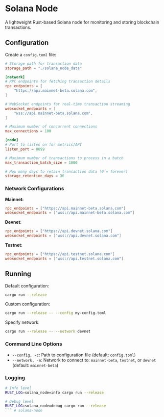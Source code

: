 # Solana Node

A lightweight Rust-based Solana node for monitoring and storing blockchain transactions.


## Configuration

Create a `config.toml` file:

```toml
# Storage path for transaction data
storage_path = "./solana_node_data"

[network]
# RPC endpoints for fetching transaction details
rpc_endpoints = [
    "https://api.mainnet-beta.solana.com",
]

# WebSocket endpoints for real-time transaction streaming
websocket_endpoints = [
    "wss://api.mainnet-beta.solana.com",
]

# Maximum number of concurrent connections
max_connections = 100

[node]
# Port to listen on for metrics/API
listen_port = 8899

# Maximum number of transactions to process in a batch
max_transaction_batch_size = 1000

# How many days to retain transaction data (0 = forever)
storage_retention_days = 30
```

### Network Configurations

**Mainnet:**
```toml
rpc_endpoints = ["https://api.mainnet-beta.solana.com"]
websocket_endpoints = ["wss://api.mainnet-beta.solana.com"]
```

**Devnet:**
```toml
rpc_endpoints = ["https://api.devnet.solana.com"]
websocket_endpoints = ["wss://api.devnet.solana.com"]
```

**Testnet:**
```toml
rpc_endpoints = ["https://api.testnet.solana.com"]
websocket_endpoints = ["wss://api.testnet.solana.com"]
```

## Running

Default configuration:
```bash
cargo run --release
```

Custom configuration:
```bash
cargo run --release -- --config my-config.toml
```

Specify network:
```bash
cargo run --release -- --network devnet
```

### Command Line Options

- `--config, -c`: Path to configuration file (default: `config.toml`)
- `--network, -n`: Network to connect to: `mainnet-beta`, `testnet`, or `devnet` (default: `mainnet-beta`)

### Logging

```bash
# Info level
RUST_LOG=solana_node=info cargo run --release

# Debug level
RUST_LOG=solana_node=debug cargo run --release
``` # solana-node
